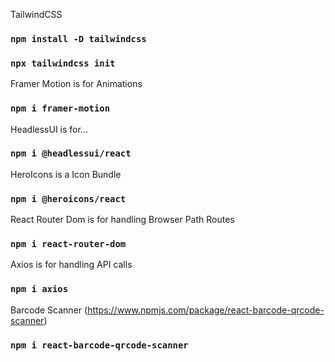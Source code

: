 TailwindCSS

### `npm install -D tailwindcss`
### `npx tailwindcss init`

Framer Motion is for Animations

### `npm i framer-motion`

HeadlessUI is for...

### `npm i @headlessui/react`

HeroIcons is a Icon Bundle

### `npm i @heroicons/react`

React Router Dom is for handling Browser Path Routes

### `npm i react-router-dom`

Axios is for handling API calls

### `npm i axios`

Barcode Scanner (https://www.npmjs.com/package/react-barcode-qrcode-scanner)

### `npm i react-barcode-qrcode-scanner`